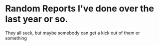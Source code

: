 # Random Reports I've done over the last year or so.

They all suck, but maybe somebody can get a kick out of them or something 